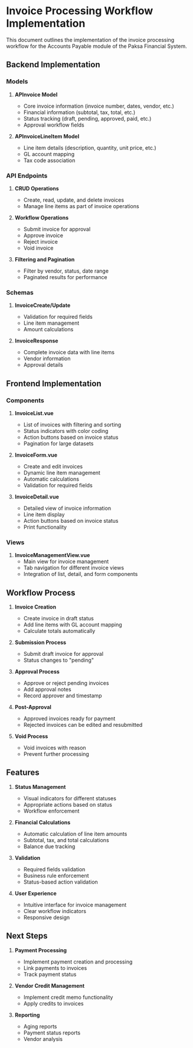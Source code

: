 # Invoice Processing Workflow Implementation

This document outlines the implementation of the invoice processing workflow for the Accounts Payable module of the Paksa Financial System.

## Backend Implementation

### Models

1. **APInvoice Model**
   - Core invoice information (invoice number, dates, vendor, etc.)
   - Financial information (subtotal, tax, total, etc.)
   - Status tracking (draft, pending, approved, paid, etc.)
   - Approval workflow fields

2. **APInvoiceLineItem Model**
   - Line item details (description, quantity, unit price, etc.)
   - GL account mapping
   - Tax code association

### API Endpoints

1. **CRUD Operations**
   - Create, read, update, and delete invoices
   - Manage line items as part of invoice operations

2. **Workflow Operations**
   - Submit invoice for approval
   - Approve invoice
   - Reject invoice
   - Void invoice

3. **Filtering and Pagination**
   - Filter by vendor, status, date range
   - Paginated results for performance

### Schemas

1. **InvoiceCreate/Update**
   - Validation for required fields
   - Line item management
   - Amount calculations

2. **InvoiceResponse**
   - Complete invoice data with line items
   - Vendor information
   - Approval details

## Frontend Implementation

### Components

1. **InvoiceList.vue**
   - List of invoices with filtering and sorting
   - Status indicators with color coding
   - Action buttons based on invoice status
   - Pagination for large datasets

2. **InvoiceForm.vue**
   - Create and edit invoices
   - Dynamic line item management
   - Automatic calculations
   - Validation for required fields

3. **InvoiceDetail.vue**
   - Detailed view of invoice information
   - Line item display
   - Action buttons based on invoice status
   - Print functionality

### Views

1. **InvoiceManagementView.vue**
   - Main view for invoice management
   - Tab navigation for different invoice views
   - Integration of list, detail, and form components

## Workflow Process

1. **Invoice Creation**
   - Create invoice in draft status
   - Add line items with GL account mapping
   - Calculate totals automatically

2. **Submission Process**
   - Submit draft invoice for approval
   - Status changes to "pending"

3. **Approval Process**
   - Approve or reject pending invoices
   - Add approval notes
   - Record approver and timestamp

4. **Post-Approval**
   - Approved invoices ready for payment
   - Rejected invoices can be edited and resubmitted

5. **Void Process**
   - Void invoices with reason
   - Prevent further processing

## Features

1. **Status Management**
   - Visual indicators for different statuses
   - Appropriate actions based on status
   - Workflow enforcement

2. **Financial Calculations**
   - Automatic calculation of line item amounts
   - Subtotal, tax, and total calculations
   - Balance due tracking

3. **Validation**
   - Required fields validation
   - Business rule enforcement
   - Status-based action validation

4. **User Experience**
   - Intuitive interface for invoice management
   - Clear workflow indicators
   - Responsive design

## Next Steps

1. **Payment Processing**
   - Implement payment creation and processing
   - Link payments to invoices
   - Track payment status

2. **Vendor Credit Management**
   - Implement credit memo functionality
   - Apply credits to invoices

3. **Reporting**
   - Aging reports
   - Payment status reports
   - Vendor analysis